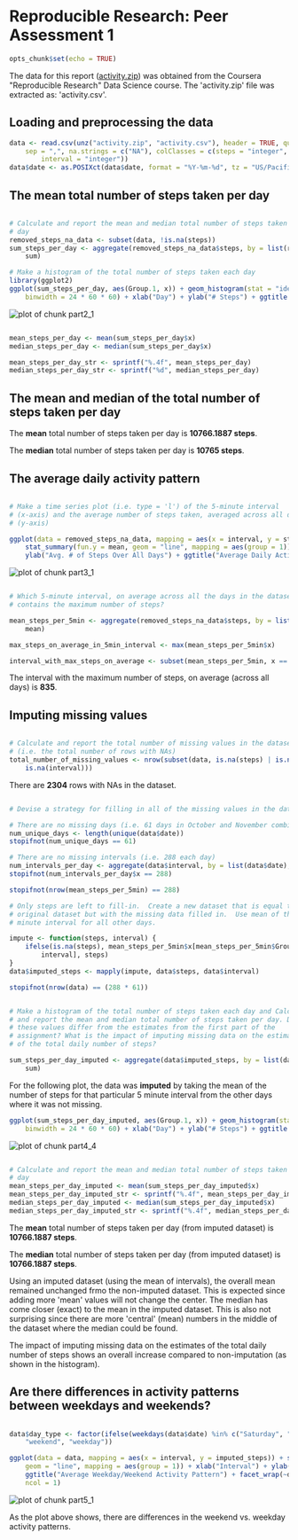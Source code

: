 # Reproducible Research: Peer Assessment 1


```r
opts_chunk$set(echo = TRUE)
```


The data for this report ([activity.zip](https://github.com/rdpeng/RepData_PeerAssessment1/commit/9abcd99566ad027022e4aafbffb5768f9ee11182#diff-d732846a7761c0c1ec91a3ba65791c60)) was obtained from the Coursera "Reproducible Research" Data Science course.  The 'activity.zip' file was extracted as: 'activity.csv'.

## Loading and preprocessing the data


```r
data <- read.csv(unz("activity.zip", "activity.csv"), header = TRUE, quote = "\"", 
    sep = ",", na.strings = c("NA"), colClasses = c(steps = "integer", date = "character", 
        interval = "integer"))
data$date <- as.POSIXct(data$date, format = "%Y-%m-%d", tz = "US/Pacific")
```




## The mean total number of steps taken per day


```r

# Calculate and report the mean and median total number of steps taken per
# day
removed_steps_na_data <- subset(data, !is.na(steps))
sum_steps_per_day <- aggregate(removed_steps_na_data$steps, by = list(removed_steps_na_data$date), 
    sum)

# Make a histogram of the total number of steps taken each day
library(ggplot2)
ggplot(sum_steps_per_day, aes(Group.1, x)) + geom_histogram(stat = "identity", 
    binwidth = 24 * 60 * 60) + xlab("Day") + ylab("# Steps") + ggtitle("# Steps Per Day")
```

![plot of chunk part2_1](part2_1.png) 

```r

mean_steps_per_day <- mean(sum_steps_per_day$x)
median_steps_per_day <- median(sum_steps_per_day$x)

mean_steps_per_day_str <- sprintf("%.4f", mean_steps_per_day)
median_steps_per_day_str <- sprintf("%d", median_steps_per_day)
```



## The mean and median of the total number of steps taken per day

The **mean** total number of steps taken per day is **10766.1887 steps**.

The **median** total number of steps taken per day is **10765 steps**.


## The average daily activity pattern


```r

# Make a time series plot (i.e. type = 'l') of the 5-minute interval
# (x-axis) and the average number of steps taken, averaged across all days
# (y-axis)

ggplot(data = removed_steps_na_data, mapping = aes(x = interval, y = steps)) + 
    stat_summary(fun.y = mean, geom = "line", mapping = aes(group = 1)) + xlab("5 Minute Interval") + 
    ylab("Avg. # of Steps Over All Days") + ggtitle("Average Daily Activity Pattern")
```

![plot of chunk part3_1](part3_1.png) 



```r

# Which 5-minute interval, on average across all the days in the dataset,
# contains the maximum number of steps?

mean_steps_per_5min <- aggregate(removed_steps_na_data$steps, by = list(removed_steps_na_data$interval), 
    mean)

max_steps_on_average_in_5min_interval <- max(mean_steps_per_5min$x)

interval_with_max_steps_on_average <- subset(mean_steps_per_5min, x == max_steps_on_average_in_5min_interval)$Group.1
```


The interval with the maximum number of steps, on average (across all days) is **835**.



## Imputing missing values


```r

# Calculate and report the total number of missing values in the dataset
# (i.e. the total number of rows with NAs)
total_number_of_missing_values <- nrow(subset(data, is.na(steps) | is.na(date) | 
    is.na(interval)))
```


There are **2304** rows with NAs in the dataset.


```r

# Devise a strategy for filling in all of the missing values in the dataset.

# There are no missing days (i.e. 61 days in October and November combined)
num_unique_days <- length(unique(data$date))
stopifnot(num_unique_days == 61)

# There are no missing intervals (i.e. 288 each day)
num_intervals_per_day <- aggregate(data$interval, by = list(data$date), length)
stopifnot(num_intervals_per_day$x == 288)

stopifnot(nrow(mean_steps_per_5min) == 288)

# Only steps are left to fill-in.  Create a new dataset that is equal to the
# original dataset but with the missing data filled in.  Use mean of the 5
# minute interval for all other days.

impute <- function(steps, interval) {
    ifelse(is.na(steps), mean_steps_per_5min$x[mean_steps_per_5min$Group.1 == 
        interval], steps)
}
data$imputed_steps <- mapply(impute, data$steps, data$interval)

stopifnot(nrow(data) == (288 * 61))
```




```r

# Make a histogram of the total number of steps taken each day and Calculate
# and report the mean and median total number of steps taken per day. Do
# these values differ from the estimates from the first part of the
# assignment? What is the impact of imputing missing data on the estimates
# of the total daily number of steps?

sum_steps_per_day_imputed <- aggregate(data$imputed_steps, by = list(data$date), 
    sum)
```


For the following plot, the data was **imputed** by taking the mean of the number of steps for that particular 5 minute interval from the other days where it was not missing.


```r
ggplot(sum_steps_per_day_imputed, aes(Group.1, x)) + geom_histogram(stat = "identity", 
    binwidth = 24 * 60 * 60) + xlab("Day") + ylab("# Steps") + ggtitle("# Steps Per Day (Imputed)")
```

![plot of chunk part4_4](part4_4.png) 



```r

# Calculate and report the mean and median total number of steps taken per
# day
mean_steps_per_day_imputed <- mean(sum_steps_per_day_imputed$x)
mean_steps_per_day_imputed_str <- sprintf("%.4f", mean_steps_per_day_imputed)
median_steps_per_day_imputed <- median(sum_steps_per_day_imputed$x)
median_steps_per_day_imputed_str <- sprintf("%.4f", median_steps_per_day_imputed)
```


The **mean** total number of steps taken per day (from imputed dataset) is **10766.1887 steps**.

The **median** total number of steps taken per day (from imputed dataset) is **10766.1887 steps**.

Using an imputed dataset (using the mean of intervals), the overall mean remained unchanged frmo the non-imputed dataset.  This is expected since adding more 'mean' values will not change the center.  The median has come closer (exact) to the mean in the imputed dataset.  This is also not surprising since there are more 'central' (mean) numbers in the middle of the dataset where the median could be found.

The impact of imputing missing data on the estimates of the total daily number of steps shows an overall increase compared to non-imputation (as shown in the histogram).



## Are there differences in activity patterns between weekdays and weekends?


```r

data$day_type <- factor(ifelse(weekdays(data$date) %in% c("Saturday", "Sunday"), 
    "weekend", "weekday"))

ggplot(data = data, mapping = aes(x = interval, y = imputed_steps)) + stat_summary(fun.y = mean, 
    geom = "line", mapping = aes(group = 1)) + xlab("Interval") + ylab("Number of steps") + 
    ggtitle("Average Weekday/Weekend Activity Pattern") + facet_wrap(~day_type, 
    ncol = 1)
```

![plot of chunk part5_1](part5_1.png) 


As the plot above shows, there are differences in the weekend vs. weekday activity patterns.
